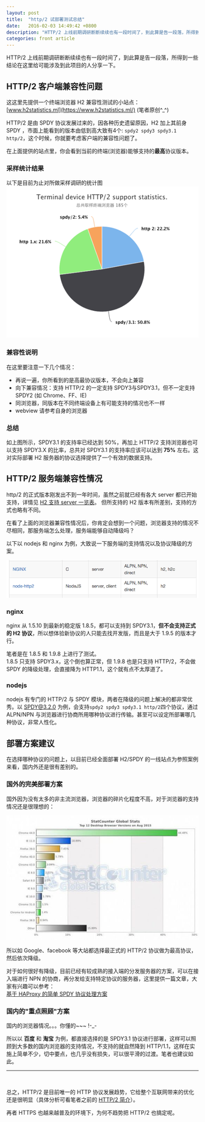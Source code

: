 ```yaml
---
layout: post
title:  "http/2 试部署测试总结"
date:   2016-02-03 14:49:42 +0800
description: "HTTP/2 上线前期调研断断续续也有一段时间了，到此算是告一段落，所得到一些结论在这里给可能涉及到此项目的人分享一下"
categories: front article
---
```


HTTP/2 上线前期调研断断续续也有一段时间了，到此算是告一段落，所得到一些结论在这里给可能涉及到此项目的人分享一下。  

## HTTP/2 客户端兼容性问题

这这里先提供一个终端浏览器 H2 兼容性测试的小站点：  
[www.h2statistics.ml](https://www.h2statistics.ml/)  (笔者原创^_^)

HTTP/2 是由 SPDY 协议发展过来的，因各种历史遗留原因，H2 加上其前身 SPDY ，市面上能看到的版本由低到高大致有4个:
`spdy2 spdy3 spdy3.1 http/2`，这个时候，你就要考虑客户端的兼容性问题了。

在上面提供的站点里，你会看到当前的终端(浏览器)能够支持的**最高**协议版本。

### 采样统计结果

以下是目前为止对所做采样调研的统计图  
![HTTP/2 终端兼容性统计图](/images/http2/h2-1.png)

### 兼容性说明

在这里要注意一下几个情况：  

 * 再说一遍，你所看到的是高最协议版本，不会向上兼容
 * 向下兼容情况：支持 HTTP/2 的一定支持 SPDY3与SPDY3.1，但不一定支持 SPDY2 (如 Chrome、FF、IE)
 * 同浏览器，同版本在不同终端设备上有可能支持的情况也不一样
 * webview 请参考自身的浏览器

### 总结

如上图所示，SPDY3.1 的支持率已经达到 50%，再加上 HTTP/2 支持浏览器也可以支持 SPDY3.X 的比率，总共对 SPDY3.1 的支持率应该可以达到 **75%** 左右。这对实际部署 H2 服务器的协议选择提供了一个有效的数据支持。


## HTTP/2 服务端兼容性情况

http/2 的正式版本刚发出不到一年时间，虽然之前就已经有各大 server 都已开始支持，详情见 [H2 支持 server 一览表](https://github.com/http2/http2-spec/wiki/Implementations)。
但所支持的 H2 版本有所差别，支持的方式也略有不同。

在看了上面的浏览器兼容性情况后，你肯定会想到一个问题，浏览器支持的情况不尽相同，那服务端怎么处理，服务端能够自动降级吗？

以下以 nodejs 和 nginx 为例，大致说一下服务端的支持情况以及协议降级的方案。

![测试的服务端](/images/http2/h2-2.png)

### nginx

nginx 从 1.5.10 到最新的稳定版 1.8.5，都可以支持到 SPDY3.1，**但不会支持正式的 H2 协议**，所以想体验新协议的人只能去找开发版，而且是大于 1.9.5 的版本才行。

笔者是在 1.8.5 和 1.9.8 上进行了测试。  
1.8.5 只支持 SPDY3.x，这个倒也算正常，但 1.9.8 也是只支持 HTTP/2，不会做 SPDY 的降级处理，会直接降为 HTTP1.1，这个就有点不太厚道了。

### nodejs

nodejs 有专门的 HTTP/2 与 SPDY 模块，两者在降级的问题上解决的都非常优秀。以 SPDY@3.2.0 为例，会支持`spdy2 spdy3 spdy3.1 http/2`四个协议，通过 ALPN/NPN 与浏览器进行协商所用哪种协议进行传输。甚至可以设定所部署哪几种协议，非常人性化。

## 部署方案建议

在选择哪种协议的问题上，以目前已经全面部署 H2/SPDY 的一线站点为参照案例来看，国内外还是很有差别的。

### 国外的完美部署方案

国外因为没有太多的非主流浏览器，浏览器的碎片化程度不高，对于浏览器的支持情况还是很理想的：

![2015-8 全国浏览器占有率](/images/http2/h2-3.jpg)

所以如 Google、facebook 等大站都选择最正式的 HTTP/2 协议做为最高协议，然后依次降级。

对于如何很好有降级，目前已经有较成熟的接入端的分发服务器的方案，可以在接入端进行 NPN 的协商，再分发给支持特定协议的服务器，这里提供一篇文章，大家有兴趣可以参考：  
[基于 HAProxy 的简单 SPDY 协议处理方案](https://www.igvita.com/2012/10/31/simple-spdy-and-npn-negotiation-with-haproxy/)

### 国内的"重点照顾"方案

国内的浏览器情况。。。你懂的~~~ !-_-

所以以 **百度** 和 **淘宝** 为例，都直接选择的是 SPDY3.1 协议进行部署，这样可以照顾到大多数的国内浏览器的支持情况，不支持的就自然降到 HTTP/1.1，这样在实施上简单不少，切中要点，也几乎没有损失，可以很平滑的过渡。笔者也建议如此。
<br/>

---  
<br/>

总之，HTTP/2 是目前唯一的 HTTP 协议发展趋势，它给整个互联网带来的优化还是很明显（具体分析可看笔者之前的 [HTTP/2 简介](http://yj1438.github.io/2015/11/09/http2.html)）。

再者 HTTPS 也越来越普及的环境下，为何不趋势把 HTTP/2 也搞定呢。
